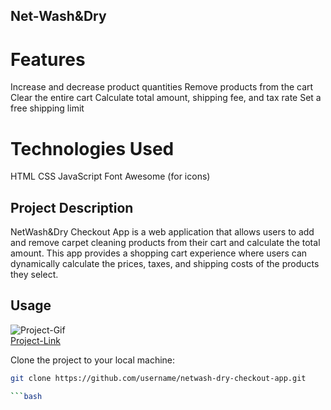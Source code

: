 ## Net-Wash&Dry

# Features
Increase and decrease product quantities
Remove products from the cart
Clear the entire cart
Calculate total amount, shipping fee, and tax rate
Set a free shipping limit
# Technologies Used
HTML
CSS
JavaScript
Font Awesome (for icons)

## Project Description

NetWash&Dry Checkout App is a web application that allows users to add and remove carpet cleaning products from their cart and calculate the total amount. This app provides a shopping cart experience where users can dynamically calculate the prices, taxes, and shipping costs of the products they select.

## Usage
![Project-Gif](https://github.com/mesbol6647/net.wash-dry/blob/main/img/project.gif) <br/>
[Project-Link](https://main--netwashdry.netlify.app/dry.html)

Clone the project to your local machine:

```bash
git clone https://github.com/username/netwash-dry-checkout-app.git

```bash

